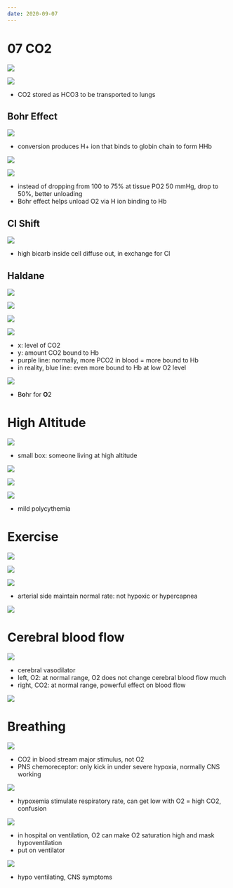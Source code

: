 ```yaml
---
date: 2020-09-07
---
```


# 07 CO2

<!-- CO2 transported how, enzyme responsible, where is enzyme located -->

![](https://photos.thisispiggy.com/file/wikiFiles/r02ZvQI.jpg)

![](https://photos.thisispiggy.com/file/wikiFiles/4z2tUF0.jpg)

- CO2 stored as HCO3 to be transported to lungs

## Bohr Effect

<!-- Bohr effect, result on O2 curve -->

![](https://photos.thisispiggy.com/file/wikiFiles/4YNdSiJ.jpg)

- conversion produces H+ ion that binds to globin chain to form HHb

![](https://photos.thisispiggy.com/file/wikiFiles/k2d4C6b.jpg)

![](https://photos.thisispiggy.com/file/wikiFiles/wXrK5CY.jpg)

- instead of dropping from 100 to 75% at tissue PO2 50 mmHg, drop to 50%, better unloading
- Bohr effect helps unload O2 via H ion binding to Hb

## Cl Shift

<!-- Cl shift -->

![](https://photos.thisispiggy.com/file/wikiFiles/4phtB6k.jpg)

- high bicarb inside cell diffuse out, in exchange for Cl

## Haldane

<!-- Haldane effect -->

![](https://photos.thisispiggy.com/file/wikiFiles/ilmGT5K.jpg)

![](https://photos.thisispiggy.com/file/wikiFiles/qhwxl6M.jpg)

![](https://photos.thisispiggy.com/file/wikiFiles/yxyNWjo.jpg)

![](https://photos.thisispiggy.com/file/wikiFiles/LfkVx5E.jpg)

- x: level of CO2
- y: amount CO2 bound to Hb
- purple line: normally, more PCO2 in blood = more bound to Hb
- in reality, blue line: even more bound to Hb at low O2 level

<!-- Tissue vs lungs. Significance of Bohr and Haldane effect -->

![](https://photos.thisispiggy.com/file/wikiFiles/l4Z0Iy0.jpg)

- B**o**hr for **O**2

# High Altitude

<!-- high altitude and blood gas, dissociation curve, other symptoms -->

![](https://photos.thisispiggy.com/file/wikiFiles/kvpjtfO.jpg)

- small box: someone living at high altitude

![](https://photos.thisispiggy.com/file/wikiFiles/lo5xoRs.jpg)

![](https://photos.thisispiggy.com/file/wikiFiles/RqNye13.jpg)

![](https://photos.thisispiggy.com/file/wikiFiles/Q26Nkmh.jpg)

- mild polycythemia

# Exercise

<!-- exercise and blood gas. Arterial vs venous -->

![](https://photos.thisispiggy.com/file/wikiFiles/UdhURcm.jpg)

![](https://photos.thisispiggy.com/file/wikiFiles/x7IWb0o.jpg)

![](https://photos.thisispiggy.com/file/wikiFiles/v25ieak.jpg)

- arterial side maintain normal rate: not hypoxic or hypercapnea

![](https://photos.thisispiggy.com/file/wikiFiles/dap2GjR.jpg)

# Cerebral blood flow

<!-- cerebral blood flow control. Panic attack result -->

![](https://photos.thisispiggy.com/file/wikiFiles/sUtZlQO.jpg)

- cerebral vasodilator
- left, O2: at normal range, O2 does not change cerebral blood flow much
- right, CO2: at normal range, powerful effect on blood flow

![](https://photos.thisispiggy.com/file/wikiFiles/i5To1EK.jpg)

# Breathing

<!-- breathing stimulus central and peripheral -->

![](https://photos.thisispiggy.com/file/wikiFiles/LFrtDQK.jpg)

- CO2 in blood stream major stimulus, not O2
- PNS chemoreceptor: only kick in under severe hypoxia, normally CNS working

<!-- COPD, ventilator, ALS common blood gas, pathogenesis -->

![](https://photos.thisispiggy.com/file/wikiFiles/K9IKJnq.jpg)

- hypoxemia stimulate respiratory rate, can get low with O2 = high CO2, confusion

![](https://photos.thisispiggy.com/file/wikiFiles/ZU5duJE.jpg)

- in hospital on ventilation, O2 can make O2 saturation high and mask hypoventilation
- put on ventilator

![](https://photos.thisispiggy.com/file/wikiFiles/0WldW2x.jpg)

- hypo ventilating, CNS symptoms

